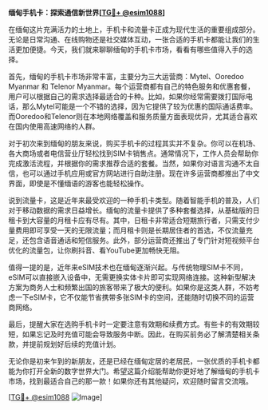 **缅甸手机卡：探索通信新世界[[TG💪+ @esim1088](https://t.me/s/esim1088)]**

在缅甸这片充满活力的土地上，手机卡和流量卡正成为现代生活的重要组成部分。无论是日常沟通、在线购物还是社交媒体互动，一张合适的手机卡都能让我们的生活更加便捷。今天，我们就来聊聊缅甸的手机卡市场，看看有哪些值得入手的选择。

首先，缅甸的手机卡市场非常丰富，主要分为三大运营商：Mytel、Ooredoo Myanmar 和 Telenor Myanmar。每个运营商都有自己的特色服务和优惠套餐，用户可以根据自己的需求选择最适合的卡种。比如，如果你经常需要拨打国际电话，那么Mytel可能是一个不错的选择，因为它提供了较为优惠的国际通话费率。而Ooredoo和Telenor则在本地网络覆盖和服务质量方面表现优异，尤其适合喜欢在国内使用高速网络的人群。

对于初次来到缅甸的朋友来说，购买手机卡的过程其实并不复杂。你可以在机场、各大商场或者电信营业厅轻松找到SIM卡销售点。通常情况下，工作人员会帮助你完成激活流程，并根据你的需求推荐合适的套餐。当然，如果你对语言沟通不太自信，也可以通过手机应用或官方网站进行自助注册。现在许多运营商都推出了中文界面，即使是不懂缅语的游客也能轻松操作。

说到流量卡，这是近年来最受欢迎的一种手机卡类型。随着智能手机的普及，人们对于移动数据的需求日益增长。缅甸的流量卡提供了多种套餐选择，从基础版的日租卡到大容量的月租卡应有尽有。其中，日租卡非常适合短期旅行者，只需支付少量费用即可享受一天的无限流量；而月租卡则是长期居住者的首选，不仅流量充足，还包含语音通话和短信服务。此外，部分运营商还推出了专门针对短视频平台优化的流量包，让你刷抖音、看YouTube更加畅快无阻。

值得一提的是，近年来eSIM技术也在缅甸逐渐兴起。与传统物理SIM卡不同，eSIM可以直接嵌入设备中，无需更换实体卡片即可实现网络连接。这种新型解决方案为商务人士和频繁出国的旅客带来了极大的便利。如果你是这类人群，不妨考虑一下eSIM卡，它不仅能节省携带多张SIM卡的空间，还能随时切换不同的运营商网络。

最后，提醒大家在选购手机卡时一定要注意有效期和续费方式。有些卡的有效期较短，如果忘记及时充值可能会导致服务中断。因此，在购买前务必了解清楚相关条款，并提前规划好后续的充值计划。

无论你是初来乍到的新朋友，还是已经在缅甸定居的老居民，一张优质的手机卡都能为你打开全新的数字世界大门。希望这篇介绍能帮助你更好地了解缅甸的手机卡市场，找到最适合自己的那一款！如果你还有其他疑问，欢迎随时留言交流哦。

[[TG💪+ @esim1088](https://t.me/s/esim1088) ![Image](https://i.postimg.cc/4NQfJmqS/Snipaste-2025-05-13-00-14-12.png)]